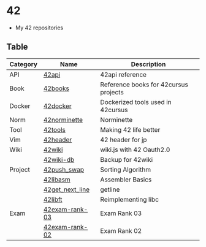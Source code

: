 # 42
- My 42 repositories

## Table

| Category | Name                                                             | Description                           |
|----------|------------------------------------------------------------------|---------------------------------------|
| API      | [42api](https://github.com/solareenlo/42api)                     | 42api reference                       |
| Book     | [42books](https://github.com/solareenlo/42books)                 | Reference books for 42cursus projects |
| Docker   | [42docker](https://github.com/solareenlo/42docker)               | Dockerized tools used in 42cursus     |
| Norm     | [42norminette](https://github.com/solareenlo/42norminette)       | Norminette                            |
| Tool     | [42tools](https://github.com/solareenlo/42tools)                 | Making 42 life better                 |
| Vim      | [42header](https://github.com/solareenlo/42header)               | 42 header for jp                      |
| Wiki     | [42wiki](https://github.com/solareenlo/42wiki)                   | wiki.js with 42 Oauth2.0              |
|          | [42wiki-db](https://github.com/solareenlo/42wiki-db)             | Backup for 42wiki                     |
| Project  | [42push_swap](https://github.com/solareenlo/42push_swap)         | Sorting Algorithm                     |
|          | [42libasm](https://github.com/solareenlo/42libasm)               | Assembler Basics                      |
|          | [42get_next_line](https://github.com/solareenlo/42get_next_line) | getline                               |
|          | [42libft](https://github.com/solareenlo/42libft)                 | Reimplementing libc                   |
| Exam     | [42exam-rank-03](https://github.com/solareenlo/42exam-rank-03)   | Exam Rank 03                          |
|          | [42exam-rank-02](https://github.com/solareenlo/42exam-rank-02)   | Exam Rank 02                          |
